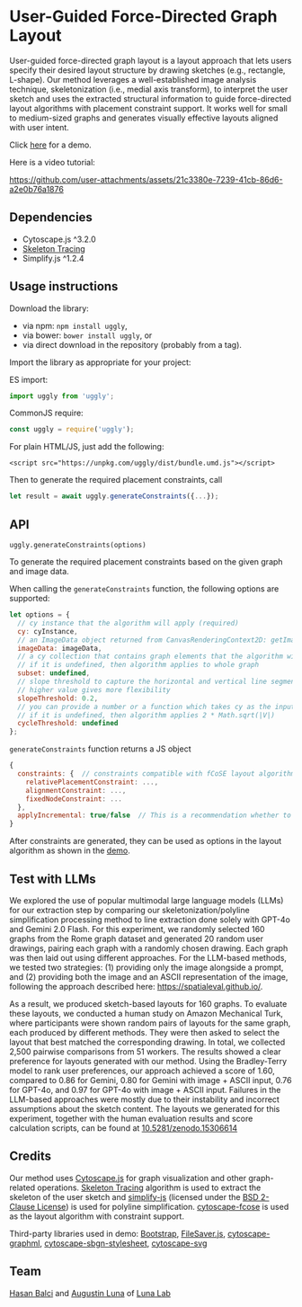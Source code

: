 # User-Guided Force-Directed Graph Layout

User-guided force-directed graph layout is a layout approach that lets users specify their desired layout structure by drawing sketches (e.g., rectangle, L-shape). Our method leverages a well-established image analysis technique, skeletonization (i.e., medial axis transform), to interpret the user sketch and uses the extracted structural information to guide force-directed layout algorithms with placement constraint support. It works well for small to medium-sized graphs and generates visually effective layouts aligned with user intent.

Click [here](https://sciluna.github.io/uggly/demo/index.html) for a demo.

Here is a video tutorial:

https://github.com/user-attachments/assets/21c3380e-7239-41cb-86d6-a2e0b76a1876

## Dependencies
  
  * Cytoscape.js ^3.2.0
  * [Skeleton Tracing](https://github.com/LingDong-/skeleton-tracing)
  * Simplify.js ^1.2.4

## Usage instructions

Download the library:
 * via npm: `npm install uggly`,
 * via bower: `bower install uggly`, or
 * via direct download in the repository (probably from a tag).

Import the library as appropriate for your project:

ES import:

```js
import uggly from 'uggly';
```

CommonJS require:

```js
const uggly = require('uggly');
```

For plain HTML/JS, just add the following:
```
<script src="https://unpkg.com/uggly/dist/bundle.umd.js"></script>
```

Then to generate the required placement constraints, call 
```js
let result = await uggly.generateConstraints({...});
```

## API

`uggly.generateConstraints(options)`

To generate the required placement constraints based on the given graph and image data.

When calling the `generateConstraints` function, the following options are supported:

```js
let options = {
  // cy instance that the algorithm will apply (required)
  cy: cyInstance,
  // an ImageData object returned from CanvasRenderingContext2D: getImageData() method (required)
  imageData: imageData, 
  // a cy collection that contains graph elements that the algorithm will apply
  // if it is undefined, then algorithm applies to whole graph
  subset: undefined, 
  // slope threshold to capture the horizontal and vertical line segments more efficiently
  // higher value gives more flexibility
  slopeThreshold: 0.2, 
  // you can provide a number or a function which takes cy as the input and returns a value
  // if it is undefined, then algorithm applies 2 * Math.sqrt(|V|)
  cycleThreshold: undefined
};
```

`generateConstraints` function returns a JS object 
```js
{
  constraints: {  // constraints compatible with fCoSE layout algorithm
    relativePlacementConstraint: ...,
    alignmentConstraint: ...,
    fixedNodeConstraint: ...
  },
  applyIncremental: true/false  // This is a recommendation whether to apply a second incremental layout after applying a layout with constraints. (see demo)
}
```

After constraints are generated, they can be used as options in the layout algorithm as shown in the [demo](https://github.com/sciluna/uggly/blob/main/demo/demo.js).

## Test with LLMs

We explored the use of popular multimodal large language models (LLMs) for our extraction step by comparing our skeletonization/polyline simplification processing method to line extraction done solely with GPT-4o and Gemini 2.0 Flash. For this experiment, we randomly selected 160 graphs from the Rome graph dataset and generated 20 random user drawings, pairing each graph with a randomly chosen drawing. Each graph was then laid out using different approaches. For the LLM-based methods, we tested two strategies: (1) providing only the image alongside a prompt, and (2) providing both the image and an ASCII representation of the image, following the approach described here: https://spatialeval.github.io/.

As a result, we produced sketch-based layouts for 160 graphs. To evaluate these layouts, we conducted a human study on Amazon Mechanical Turk, where participants were shown random pairs of layouts for the same graph, each produced by different methods. They were then asked to select the layout that best matched the corresponding drawing. In total, we collected 2,500 pairwise comparisons from 51 workers. The results showed a clear preference for layouts generated with our method.  Using the Bradley-Terry model to rank user preferences, our approach achieved a score of 1.60, compared to 0.86 for Gemini, 0.80 for Gemini with image + ASCII input, 0.76 for GPT-4o, and 0.97 for GPT-4o with image + ASCII input. Failures in the LLM-based approaches were mostly due to their instability and incorrect assumptions about the sketch content. The layouts we generated for this experiment, together with the human evaluation results and score calculation scripts, can be found at [10.5281/zenodo.15306614](https://doi.org/10.5281/zenodo.15306614) 

## Credits

Our method uses [Cytoscape.js](https://js.cytoscape.org) for graph visualization and other graph-related operations. [Skeleton Tracing](https://github.com/LingDong-/skeleton-tracing) algorithm is used to extract the skeleton of the user sketch and [simplify-js](https://github.com/mourner/simplify-js) (licensed under the [BSD 2-Clause License](https://github.com/mourner/simplify-js/blob/master/LICENSE)) is used for polyline simplification. [cytoscape-fcose](https://github.com/iVis-at-Bilkent/cytoscape.js-fcose) is used as the layout algorithm with constraint support.

Third-party libraries used in demo: [Bootstrap](https://getbootstrap.com/), [FileSaver.js](https://github.com/eligrey/FileSaver.js/), [cytoscape-graphml](https://github.com/iVis-at-Bilkent/cytoscape.js-graphml), [cytoscape-sbgn-stylesheet](https://github.com/PathwayCommons/cytoscape-sbgn-stylesheet), [cytoscape-svg](https://github.com/kinimesi/cytoscape-svg) 

## Team
[Hasan Balci](https://github.com/hasanbalci) and [Augustin Luna](https://github.com/cannin) of [Luna Lab](https://github.com/sciluna)

